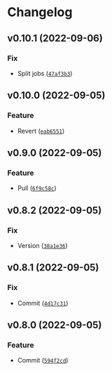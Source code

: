 # Changelog

<!--next-version-placeholder-->

## v0.10.1 (2022-09-06)
### Fix
* Split jobs ([`47af3b3`](https://github.com/matthewtrotter/assetuniverse/commit/47af3b3c0481360e9d68d640a410118de728de45))

## v0.10.0 (2022-09-05)
### Feature
* Revert ([`eab6551`](https://github.com/matthewtrotter/assetuniverse/commit/eab655187b1645970d6bc750b369e3b29f36dedf))

## v0.9.0 (2022-09-05)
### Feature
* Pull ([`6f9c58c`](https://github.com/matthewtrotter/assetuniverse/commit/6f9c58c1414d01a2277b2784f94e1f52d5d5716e))

## v0.8.2 (2022-09-05)
### Fix
* Version ([`38a1e36`](https://github.com/matthewtrotter/assetuniverse/commit/38a1e369a9d7969d3120c8a340230b7aeec3edb4))

## v0.8.1 (2022-09-05)
### Fix
* Commit ([`4d17c31`](https://github.com/matthewtrotter/assetuniverse/commit/4d17c319432acf6785debb637122f8a324349490))

## v0.8.0 (2022-09-05)
### Feature
* Commit ([`594f2cd`](https://github.com/matthewtrotter/assetuniverse/commit/594f2cd45592d9a245f3e0bfadb99b21db214c09))
